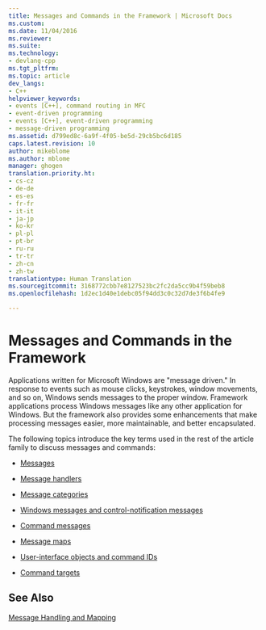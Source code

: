 ```yaml
---
title: Messages and Commands in the Framework | Microsoft Docs
ms.custom: 
ms.date: 11/04/2016
ms.reviewer: 
ms.suite: 
ms.technology:
- devlang-cpp
ms.tgt_pltfrm: 
ms.topic: article
dev_langs:
- C++
helpviewer_keywords:
- events [C++], command routing in MFC
- event-driven programming
- events [C++], event-driven programming
- message-driven programming
ms.assetid: d799ed8c-6a9f-4f05-be5d-29cb5bc6d185
caps.latest.revision: 10
author: mikeblome
ms.author: mblome
manager: ghogen
translation.priority.ht:
- cs-cz
- de-de
- es-es
- fr-fr
- it-it
- ja-jp
- ko-kr
- pl-pl
- pt-br
- ru-ru
- tr-tr
- zh-cn
- zh-tw
translationtype: Human Translation
ms.sourcegitcommit: 3168772cbb7e8127523bc2fc2da5cc9b4f59beb8
ms.openlocfilehash: 1d2ec1d40e1debc05f94dd3c0c32d7de3f6b4fe9

---
```

# Messages and Commands in the Framework
Applications written for Microsoft Windows are "message driven." In response to events such as mouse clicks, keystrokes, window movements, and so on, Windows sends messages to the proper window. Framework applications process Windows messages like any other application for Windows. But the framework also provides some enhancements that make processing messages easier, more maintainable, and better encapsulated.  
  
 The following topics introduce the key terms used in the rest of the article family to discuss messages and commands:  
  
-   [Messages](../mfc/messages.md)  
  
-   [Message handlers](../mfc/message-handlers.md)  
  
-   [Message categories](../mfc/message-categories.md)  
  
-   [Windows messages and control-notification messages](../mfc/message-categories.md)  
  
-   [Command messages](../mfc/message-categories.md)  
  
-   [Message maps](../mfc/mapping-messages.md)  
  
-   [User-interface objects and command IDs](../mfc/user-interface-objects-and-command-ids.md)  
  
-   [Command targets](../mfc/command-targets.md)  
  
## See Also  
 [Message Handling and Mapping](../mfc/message-handling-and-mapping.md)




<!--HONumber=Jan17_HO2-->


